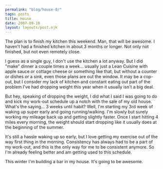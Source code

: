 ```yaml
---
permalink: "blog/house-0/"
tags: posts
title: House
date: 2007-09-10
layout: layouts/post.njk
---
```


The plan is to finish my kitchen this weekend. Man, that will be awesome. I haven't had a finished kitchen in about 3 months or longer. Not only not finished, but not even remotely close.

I guess as a single guy, I don't use the kitchen a lot anyway. But I did "make" dinner a couple times a week... usually just a Lean Cuisine with apple sauce or cottage cheese or something like that, but without a counter or dishes or a sink, even those plans are out the window. It may be a cop-out, but I consider my lack of kitchen and constant eating out part of the problem I've had dropping weight this year when it usually isn't a big deal. 

But hey, speaking of dropping the weight, I did what I said I was going to do and kick my work-out schedule up a notch with the sale of my old house. What's the saying... 3 weeks until habit? Well, I'm starting my 3rd week of waking up super early and going running/walking. I'm slowly but surely working my mileage back up and getting slightly faster. Once I start hitting 4 miles every morning, the weight should start dropping like it usually does at the beginning of the summer.

It's still a hassle waking up so early, but I love getting my exercise out of the way first thing in the morning. Consistency has always had to be a part of my work-out, and this is the only way for me to be consistent anymore. So I'm already feeling better and am getting used to this schedule.

This winter I'm building a bar in my house. It's going to be awesome.